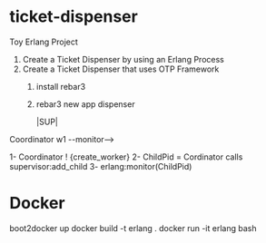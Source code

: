 ticket-dispenser
================

Toy Erlang Project


1. Create a Ticket Dispenser by using an Erlang Process
2. Create a Ticket Dispenser that uses OTP Framework
	1. install rebar3
	2. rebar3 new app dispenser


	      |SUP|

 Coordinator	 w1
       --monitor-->

 1- Coordinator ! {create_worker}
 2- ChildPid = Cordinator calls supervisor:add_child
 3- erlang:monitor(ChildPid)

Docker
======

boot2docker up
docker build -t erlang .
docker run -it erlang bash